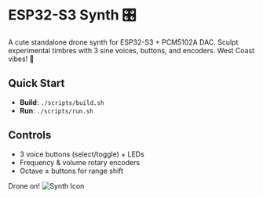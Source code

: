 # ESP32-S3 Synth 🎛️

A cute standalone drone synth for ESP32-S3 + PCM5102A DAC. Sculpt experimental timbres with 3 sine voices, buttons, and encoders. West Coast vibes! 🌊

## Quick Start
- **Build**: `./scripts/build.sh`
- **Run**: `./scripts/run.sh`

## Controls
- 3 voice buttons (select/toggle) + LEDs
- Frequency & volume rotary encoders
- Octave ± buttons for range shift

Drone on! ![Synth Icon](https://img.icons8.com/color/96/000000/synthesizer.png)